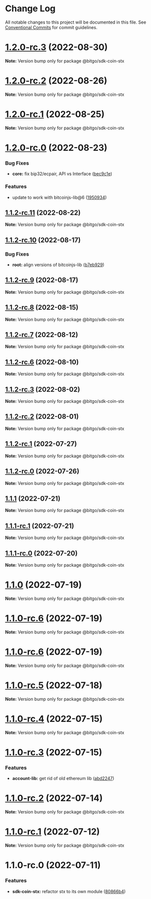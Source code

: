 # Change Log

All notable changes to this project will be documented in this file.
See [Conventional Commits](https://conventionalcommits.org) for commit guidelines.

# [1.2.0-rc.3](https://github.com/BitGo/BitGoJS/compare/@bitgo/sdk-coin-stx@1.2.0-rc.2...@bitgo/sdk-coin-stx@1.2.0-rc.3) (2022-08-30)

**Note:** Version bump only for package @bitgo/sdk-coin-stx





# [1.2.0-rc.2](https://github.com/BitGo/BitGoJS/compare/@bitgo/sdk-coin-stx@1.2.0-rc.1...@bitgo/sdk-coin-stx@1.2.0-rc.2) (2022-08-26)

**Note:** Version bump only for package @bitgo/sdk-coin-stx





# [1.2.0-rc.1](https://github.com/BitGo/BitGoJS/compare/@bitgo/sdk-coin-stx@1.2.0-rc.0...@bitgo/sdk-coin-stx@1.2.0-rc.1) (2022-08-25)

**Note:** Version bump only for package @bitgo/sdk-coin-stx





# [1.2.0-rc.0](https://github.com/BitGo/BitGoJS/compare/@bitgo/sdk-coin-stx@1.1.2-rc.11...@bitgo/sdk-coin-stx@1.2.0-rc.0) (2022-08-23)


### Bug Fixes

* **core:** fix bip32/ecpair, API vs Interface ([bec9c1e](https://github.com/BitGo/BitGoJS/commit/bec9c1e6ff0c23108dc27e171abdd3e4d2cfdfb1))


### Features

* update to work with bitcoinjs-lib@6 ([1950934](https://github.com/BitGo/BitGoJS/commit/1950934d9426385ee12b204cc7456327e4480618))





## [1.1.2-rc.11](https://github.com/BitGo/BitGoJS/compare/@bitgo/sdk-coin-stx@1.1.2-rc.10...@bitgo/sdk-coin-stx@1.1.2-rc.11) (2022-08-22)

**Note:** Version bump only for package @bitgo/sdk-coin-stx





## [1.1.2-rc.10](https://github.com/BitGo/BitGoJS/compare/@bitgo/sdk-coin-stx@1.1.2-rc.9...@bitgo/sdk-coin-stx@1.1.2-rc.10) (2022-08-17)


### Bug Fixes

* **root:** align versions of bitcoinjs-lib ([b7eb929](https://github.com/BitGo/BitGoJS/commit/b7eb92998836a5945627ef1c80d74414b11f4867))





## [1.1.2-rc.9](https://github.com/BitGo/BitGoJS/compare/@bitgo/sdk-coin-stx@1.1.2-rc.8...@bitgo/sdk-coin-stx@1.1.2-rc.9) (2022-08-17)

**Note:** Version bump only for package @bitgo/sdk-coin-stx





## [1.1.2-rc.8](https://github.com/BitGo/BitGoJS/compare/@bitgo/sdk-coin-stx@1.1.2-rc.7...@bitgo/sdk-coin-stx@1.1.2-rc.8) (2022-08-15)

**Note:** Version bump only for package @bitgo/sdk-coin-stx





## [1.1.2-rc.7](https://github.com/BitGo/BitGoJS/compare/@bitgo/sdk-coin-stx@1.1.2-rc.6...@bitgo/sdk-coin-stx@1.1.2-rc.7) (2022-08-12)

**Note:** Version bump only for package @bitgo/sdk-coin-stx





## [1.1.2-rc.6](https://github.com/BitGo/BitGoJS/compare/@bitgo/sdk-coin-stx@1.1.2-rc.5...@bitgo/sdk-coin-stx@1.1.2-rc.6) (2022-08-10)

**Note:** Version bump only for package @bitgo/sdk-coin-stx





## [1.1.2-rc.3](https://github.com/BitGo/BitGoJS/compare/@bitgo/sdk-coin-stx@1.1.2-rc.2...@bitgo/sdk-coin-stx@1.1.2-rc.3) (2022-08-02)

**Note:** Version bump only for package @bitgo/sdk-coin-stx





## [1.1.2-rc.2](https://github.com/BitGo/BitGoJS/compare/@bitgo/sdk-coin-stx@1.1.2-rc.1...@bitgo/sdk-coin-stx@1.1.2-rc.2) (2022-08-01)

**Note:** Version bump only for package @bitgo/sdk-coin-stx





## [1.1.2-rc.1](https://github.com/BitGo/BitGoJS/compare/@bitgo/sdk-coin-stx@1.1.2-rc.0...@bitgo/sdk-coin-stx@1.1.2-rc.1) (2022-07-27)

**Note:** Version bump only for package @bitgo/sdk-coin-stx





## [1.1.2-rc.0](https://github.com/BitGo/BitGoJS/compare/@bitgo/sdk-coin-stx@1.1.1...@bitgo/sdk-coin-stx@1.1.2-rc.0) (2022-07-26)

**Note:** Version bump only for package @bitgo/sdk-coin-stx





## [1.1.1](https://github.com/BitGo/BitGoJS/compare/@bitgo/sdk-coin-stx@1.1.1-rc.1...@bitgo/sdk-coin-stx@1.1.1) (2022-07-21)

**Note:** Version bump only for package @bitgo/sdk-coin-stx





## [1.1.1-rc.1](https://github.com/BitGo/BitGoJS/compare/@bitgo/sdk-coin-stx@1.1.1-rc.0...@bitgo/sdk-coin-stx@1.1.1-rc.1) (2022-07-21)

**Note:** Version bump only for package @bitgo/sdk-coin-stx





## [1.1.1-rc.0](https://github.com/BitGo/BitGoJS/compare/@bitgo/sdk-coin-stx@1.1.0...@bitgo/sdk-coin-stx@1.1.1-rc.0) (2022-07-20)

**Note:** Version bump only for package @bitgo/sdk-coin-stx





# [1.1.0](https://github.com/BitGo/BitGoJS/compare/@bitgo/sdk-coin-stx@1.1.0-rc.6...@bitgo/sdk-coin-stx@1.1.0) (2022-07-19)

**Note:** Version bump only for package @bitgo/sdk-coin-stx





# [1.1.0-rc.6](https://github.com/BitGo/BitGoJS/compare/@bitgo/sdk-coin-stx@1.1.0-rc.4...@bitgo/sdk-coin-stx@1.1.0-rc.6) (2022-07-19)

**Note:** Version bump only for package @bitgo/sdk-coin-stx

# [1.1.0-rc.6](https://github.com/BitGo/BitGoJS/compare/@bitgo/sdk-coin-stx@1.1.0-rc.4...@bitgo/sdk-coin-stx@1.1.0-rc.6) (2022-07-19)

**Note:** Version bump only for package @bitgo/sdk-coin-stx

# [1.1.0-rc.5](https://github.com/BitGo/BitGoJS/compare/@bitgo/sdk-coin-stx@1.1.0-rc.4...@bitgo/sdk-coin-stx@1.1.0-rc.5) (2022-07-18)

**Note:** Version bump only for package @bitgo/sdk-coin-stx

# [1.1.0-rc.4](https://github.com/BitGo/BitGoJS/compare/@bitgo/sdk-coin-stx@1.1.0-rc.3...@bitgo/sdk-coin-stx@1.1.0-rc.4) (2022-07-15)

**Note:** Version bump only for package @bitgo/sdk-coin-stx

# [1.1.0-rc.3](https://github.com/BitGo/BitGoJS/compare/@bitgo/sdk-coin-stx@1.1.0-rc.1...@bitgo/sdk-coin-stx@1.1.0-rc.3) (2022-07-15)

### Features

- **account-lib:** get rid of old ethereum lib ([abd2247](https://github.com/BitGo/BitGoJS/commit/abd2247047218d8cbd8ec7067d227721357f5fcc))

# [1.1.0-rc.2](https://github.com/BitGo/BitGoJS/compare/@bitgo/sdk-coin-stx@1.1.0-rc.1...@bitgo/sdk-coin-stx@1.1.0-rc.2) (2022-07-14)

**Note:** Version bump only for package @bitgo/sdk-coin-stx

# [1.1.0-rc.1](https://github.com/BitGo/BitGoJS/compare/@bitgo/sdk-coin-stx@1.1.0-rc.0...@bitgo/sdk-coin-stx@1.1.0-rc.1) (2022-07-12)

**Note:** Version bump only for package @bitgo/sdk-coin-stx

# 1.1.0-rc.0 (2022-07-11)

### Features

- **sdk-coin-stx:** refactor stx to its own module ([80866b4](https://github.com/BitGo/BitGoJS/commit/80866b4161349efa513f801c0830029e5d5f36a3))

